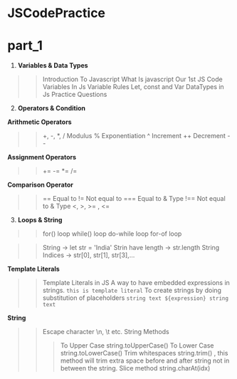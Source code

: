 # JSCodePractice

# part_1

1. **Variables & Data Types**

> > Introduction To Javascript
> > What Is javascript
> > Our 1st JS Code
> > Variables In Js
> > Variable Rules
> > Let, const and Var
> > DataTypes in Js
> > Practice Questions

2. **Operators & Condition**

**Arithmetic Operators**

> > +, -, \*, /
> > Modulus %
> > Exponentiation ^
> > Increment ++
> > Decrement --

**Assignment Operators**

> > +=
> > -=
> > \*=
> > /=

**Comparison Operator**

> > == Equal to
> > != Not equal to
> > === Equal to & Type
> > !== Not equal to & Type
> > <, >, >= , <=

3. **Loops & String**

> > for() loop
> > while() loop
> > do-while loop
> > for-of loop

> > String -> let str = 'India'
> > Strin have length -> str.length
> > String Indices -> str[0], str[1], str[3],...

**Template Literals**

> > Template Literals in JS
> > A way to have embedded expressions in strings.
> > `this is template literal`
> > To create strings by doing substitution of placeholders
> > `string text ${expression} string text`

**String**

> > Escape character \n, \t etc.
> > String Methods
> >
> > > To Upper Case string.toUpperCase()
> > > To Lower Case string.toLowerCase()
> > > Trim whitespaces string.trim() , this method will trim extra space before and after string not in between the string.
> > > Slice method string.charAt(idx)
